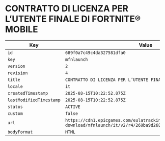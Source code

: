 # CONTRATTO DI LICENZA PER L’UTENTE FINALE DI FORTNITE® MOBILE

| Key | Value |
| --- | ----- |
| `id` | `689f0a7c49c4da327581dfa0` |
| `key` | `mfnlaunch` |
| `version` | `2` |
| `revision` | `4` |
| `title` | `CONTRATTO DI LICENZA PER L’UTENTE FINALE DI FORTNITE® MOBILE` |
| `locale` | `it` |
| `createdTimestamp` | `2025-08-15T10:22:52.875Z` |
| `lastModifiedTimestamp` | `2025-08-15T10:22:52.875Z` |
| `status` | `ACTIVE` |
| `custom` | `false` |
| `url` | `https://cdn1.epicgames.com/eulatracking-download/mfnlaunch/it/v2/r4/260ba9d26862c38f78beed5df4591543.pdf` |
| `bodyFormat` | `HTML` |
